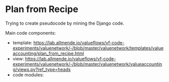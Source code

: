 # Plan from Recipe

Trying to create pseudocode by mining the Django code.

Main code components:
* template: https://lab.allmende.io/valueflows/vf-code-experiments/valuenetwork/-/blob/master/valuenetwork/templates/valueaccounting/plan_from_recipe.html
* view: https://lab.allmende.io/valueflows/vf-code-experiments/valuenetwork/-/blob/master/valuenetwork/valueaccounting/views.py?ref_type=heads
* code modules: 
